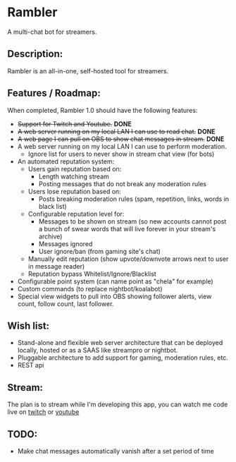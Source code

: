 # Rambler
A multi-chat bot for streamers.

## Description:
Rambler is an all-in-one, self-hosted tool for streamers.

## Features / Roadmap:
When completed, Rambler 1.0 should have the following features:

- ~~Support for Twitch and Youtube.~~ **DONE**
- ~~A web server running on my local LAN I can use to read chat.~~ **DONE**
- ~~A web page I can pull on OBS to show chat messages in stream.~~ **DONE**
- A web server running on my local LAN I can use to perform moderation.
  - Ignore list for users to never show in stream chat view (for bots)
- An automated reputation system:
  - Users gain reputation based on:
    - Length watching stream
    - Posting messages that do not break any moderation rules
  - Users lose reputation based on:
    - Posts breaking moderation rules (spam, repetition, links, words in black list)
  - Configurable reputation level for:
    - Messages to be shown on stream (so new accounts cannot post a bunch of swear words that will live forever in your stream's archive)
    - Messages ignored
    - User ignore/ban (from gaming site's chat)
  - Manually edit reputation (show upvote/downvote arrows next to user in message reader)
  - Reputation bypass Whitelist/Ignore/Blacklist
- Configurable point system (can name point as "chela" for example)
- Custom commands (to replace nightbot/koalabot)
- Special view widgets to pull into OBS showing follower alerts, view count, follow count, last follower.

## Wish list:
- Stand-alone and flexible web server architecture that can be deployed locally, hosted or as a SAAS like streampro or nightbot.
- Pluggable architecture to add support for gaming, moderation rules, etc.
- REST api

## Stream:
The plan is to stream while I'm developing this app, you can watch me code live on [twitch](https://twitch.tv/machacoder) or [youtube](https://www.youtube.com/channel/UCmUfkaiDlA3IZBibnMtyqlw)

## TODO:
- Make chat messages automatically vanish after a set period of time
